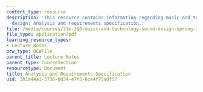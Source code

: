 ```yaml
---
content_type: resource
description: 'This resource contains information regarding music and technology: Sound
  design; Analysis and requirements specification.'
file: /media/courses/21m-380-music-and-technology-sound-design-spring-2016/301a44a137360d34e7f38ce4f75a0f57_MIT21M_380S16_Lec13.pdf
file_type: application/pdf
learning_resource_types:
- Lecture Notes
ocw_type: OCWFile
parent_title: Lecture Notes
parent_type: CourseSection
resourcetype: Document
title: Analysis and Requirements Specification
uid: 301a44a1-3736-0d34-e7f3-8ce4f75a0f57
---
```

